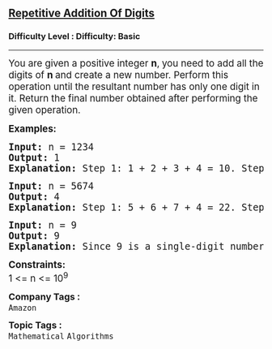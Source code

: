<h2><a href="https://www.geeksforgeeks.org/problems/repetitive-addition-of-digits2221/1">Repetitive Addition Of Digits</a></h2><h3>Difficulty Level : Difficulty: Basic</h3><hr><div class="problems_problem_content__Xm_eO"><p><span style="font-size: 14pt;">You are given a positive integer <strong>n</strong>,<strong> </strong>you need to&nbsp;add all the digits of <strong>n </strong>and create a new number. Perform this operation until the resultant number has only one digit in it. Return the final number obtained after performing the given operation.<br></span></p>
<p><span style="font-size: 14pt;"><strong>Examples:</strong></span></p>
<pre><span style="font-size: 14pt;"><strong>Input: </strong>n = 1234
<strong>Output: </strong>1
<strong>Explanation: </strong></span><span style="font-size: 18.6667px;">Step 1: 1 + 2 + 3 + 4 = 10. Step 2: 1 + 0 = 1</span></pre>
<pre><span style="font-size: 14pt;"><strong>Input: </strong>n = 5674
<strong>Output: </strong>4</span><span style="font-size: 14pt;">
<strong>Explanation: </strong></span><span style="font-size: 18.6667px;">Step 1: 5 + 6 + 7 + 4 = 22. Step 2: 2 + 2 = 4</span></pre>
<pre><span style="font-size: 14pt;"><strong>Input: </strong>n = 9
<strong>Output: </strong>9</span><span style="font-size: 14pt;">
<strong>Explanation: </strong>Since 9 is a single-digit number hence we return 9.</span></pre>
<p><span style="font-size: 14pt;"><strong>Constraints:</strong><br>1 &lt;= n &lt;= 10<sup>9</sup></span></p></div><p><span style=font-size:18px><strong>Company Tags : </strong><br><code>Amazon</code>&nbsp;<br><p><span style=font-size:18px><strong>Topic Tags : </strong><br><code>Mathematical</code>&nbsp;<code>Algorithms</code>&nbsp;
